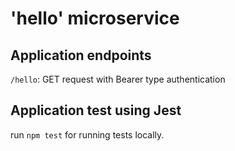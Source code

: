 # 'hello' microservice

## Application endpoints
`/hello`: GET request with Bearer type authentication

## Application test using Jest
run `npm test` for running tests locally.